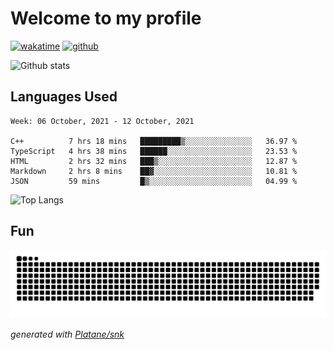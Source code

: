 # Welcome to my profile

[![wakatime](https://wakatime.com/badge/user/82c377cd-a54c-404c-b7df-177b313ca539.svg)](https://wakatime.com/@82c377cd-a54c-404c-b7df-177b313ca539)
[![github](https://img.shields.io/github/followers/alanhamlett?logo=github&style=plastic)](https://github.com/alanhamlett?tab=followers)

![Github stats](https://github-readme-stats.vercel.app/api?username=xinthose&show_icons=true&theme=radical&count_private=true)

## Languages Used

<!--START_SECTION:waka-->
```text
Week: 06 October, 2021 - 12 October, 2021

C++          7 hrs 18 mins   █████████▒░░░░░░░░░░░░░░░   36.97 % 
TypeScript   4 hrs 38 mins   ██████░░░░░░░░░░░░░░░░░░░   23.53 % 
HTML         2 hrs 32 mins   ███▒░░░░░░░░░░░░░░░░░░░░░   12.87 % 
Markdown     2 hrs 8 mins    ██▓░░░░░░░░░░░░░░░░░░░░░░   10.81 % 
JSON         59 mins         █▒░░░░░░░░░░░░░░░░░░░░░░░   04.99 % 
```
<!--END_SECTION:waka-->

![Top Langs](https://github-readme-stats.vercel.app/api/top-langs/?username=xinthose)

## Fun
![github contribution grid snake animation](https://raw.githubusercontent.com/xinthose/xinthose/output/github-contribution-grid-snake.svg)

_generated with [Platane/snk](https://github.com/Platane/snk)_
